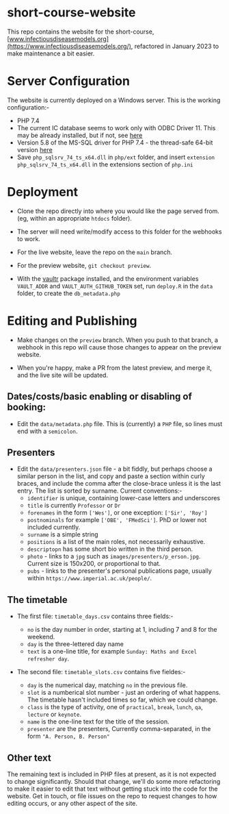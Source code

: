 # short-course-website

This repo contains the website for the short-course,
[www.infectiousdiseasemodels.org](https://www.infectiousdiseasemodels.org/),
refactored in January 2023 to make maintenance a bit easier.

# Server Configuration

The website is currently deployed on a Windows server. This is the working configuration:-

* PHP 7.4
* The current IC database seems to work only with ODBC Driver 11.
  This may be already installed, but if not, see [here](https://learn.microsoft.com/en-us/sql/connect/odbc/windows/release-notes-odbc-sql-server-windows?view=sql-server-ver16#previous-releases)
* Version 5.8 of the MS-SQL driver for PHP 7.4 - the thread-safe 64-bit version [here](https://pecl.php.net/package/sqlsrv/5.8.1/windows)
* Save `php_sqlsrv_74_ts_x64.dll` in `php/ext` folder, and insert `extension php_sqlsrv_74_ts_x64.dll` in the extensions section of `php.ini`

# Deployment

* Clone the repo directly into where you would like the page served from. (eg, within an appropriate `htdocs` folder).

* The server will need write/modify access to this folder for the webhooks to work.

* For the live website, leave the repo on the `main` branch. 

* For the preview website, `git checkout preview`.

* With the [vaultr](https://github.com/vimc/vaultr) package installed, and the environment variables
  `VAULT_ADDR` and `VAULT_AUTH_GITHUB_TOKEN` set, run `deploy.R` in the `data` folder, to create
  the `db_metadata.php`

# Editing and Publishing

* Make changes on the `preview` branch. When you push to that branch, a webhook in this repo will cause those changes to appear on the preview website.

* When you're happy, make a PR from the latest preview, and merge it, and the live site will be updated.

## Dates/costs/basic enabling or disabling of booking:

* Edit the `data/metadata.php` file.
  This is (currently) a `PHP` file, so lines must end with a `semicolon`.

## Presenters

* Edit the `data/presenters.json` file - a bit fiddly, but perhaps choose a similar person in the list,
  and copy and paste a section within curly braces, and include the comma after the close-brace unless
  it is the last entry. The list is sorted by surname. Current conventions:-
  * `identifier` is unique, containing lower-case letters and underscores
  * `title` is currently `Professor` or `Dr`
  * `forenames` in the form `['Wes']`, or one exception: `['Sir', 'Roy']`
  * `postnominals` for example `['OBE', 'FMedSci']`. PhD or lower not included currently.
  * `surname` is a simple string
  * `positions` is a list of the main roles, not necessarily exhaustive.
  * `descriptopn` has some short bio written in the third person.
  * `photo` - links to a `jpg` such as `images/presenters/p_erson.jpg`. Current size is 150x200,
    or proportional to that.
  * `pubs` - links to the presenter's personal publications page, usually within
    `https://www.imperial.ac.uk/people/`.

## The timetable

* The first file: `timetable_days.csv` contains three fields:-
  * `no` is the day number in order, starting at 1, including 7 and 8 for the weekend.
  * `day` is the three-lettered day name
  * `text` is a one-line title, for example `Sunday: Maths and Excel refresher day`.

* The second file: `timetable_slots.csv` contains five fieldes:-
  * `day` is the numerical day, matching `no` in the previous file.
  * `slot` is a numberical slot number - just an ordering of what happens. The timetable
    hasn't included times so far, which we could change.
  * `class` is the type of activity, one of `practical`, `break`, `lunch`, `qa`, `lecture`
    or `keynote`.
  * `name` is the one-line text for the title of the session.
  * `presenter` are the presenters, Currently comma-separated, in the form `"A. Person, B. Person"`

## Other text

The remaining text is included in PHP files at present, as it is not expected to change significantly.
Should that change, we'll do some more refactoring to make it easier to edit that text without
getting stuck into the code for the website. Get in touch, or file issues on the repo to request
changes to how editing occurs, or any other aspect of the site.
